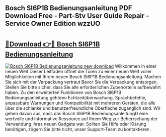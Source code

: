 ## Bosch Sl6P1B Bedienungsanleitung PDF Download Free - Part-Stv User Guide Repair - Service Owner Edition wzzUO

# <h2><a href="http://df2ivr.blite.top/?on=Bosch+Sl6P1B+Bedienungsanleitung">🔗Download 👉🔴 Bosch Sl6P1B Bedienungsanleitung</a></h2>

[![Bosch Sl6P1B Bedienungsanleitung new download](https://i.imgur.com/lujVjoI.png)](http://df2ivr.blite.top/?on=Bosch+Sl6P1B+Bedienungsanleitung)
Willkommen in einer neuen Welt Dieser Leitfaden öffnet die Türen zu einer neuen Welt voller Möglichkeiten mit Ihrem neuen Bosch Sl6P1B Bedienungsanleitung. Machen Sie sich mit der Verpackung vertraut Bevor Sie die Verpackung entsorgen, Stellen Sie bitte sicher, dass Sie alle erforderlichen Zubehörteile aufbewahrt haben. Zu den erweiterten Funktionen von Bosch Sl6P1B Bedienungsanleitung gehören Echtzeitüberwachung, Sprachbefehle, anpassbare Warnungen und Kompatibilität mit mehreren Geräten, die alle über die schlanke und benutzerfreundliche Oberfläche zugänglich sind. Wir gehen davon aus, dass das Bosch Sl6P1B BedienungsanleitungD eine wertvolle und informative Ressource auf Ihrem Weg zur Beherrschung der Verwendung Ihres neuen Gadgets war. Sollten Sie Hilfe oder Klärung benötigen, zögern Sie bitte nicht, unser Support-Team zu kontaktieren.
